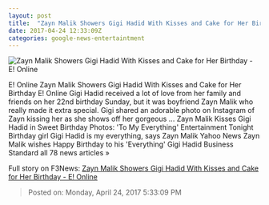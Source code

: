 ```yaml
---
layout: post
title:  "Zayn Malik Showers Gigi Hadid With Kisses and Cake for Her Birthday - E! Online"
date: 2017-04-24 12:33:09Z
categories: google-news-entertaintment
---
```


![Zayn Malik Showers Gigi Hadid With Kisses and Cake for Her Birthday - E! Online](http://akns-images.eonline.com/eol_images/Entire_Site/2017324/rs_600x600-170424051515-600.Gigi-Zayn-FB-042417.jpg?downsize=450:*&crop=450:350;left,top)

E! Online Zayn Malik Showers Gigi Hadid With Kisses and Cake for Her Birthday E! Online Gigi Hadid received a lot of love from her family and friends on her 22nd birthday Sunday, but it was boyfriend Zayn Malik who really made it extra special. Gigi shared an adorable photo on Instagram of Zayn kissing her as she shows off her gorgeous ... Zayn Malik Kisses Gigi Hadid in Sweet Birthday Photos: 'To My Everything' Entertainment Tonight Birthday girl Gigi Hadid is my everything, says Zayn Malik Yahoo News Zayn Malik wishes Happy Birthday to his 'Everything' Gigi Hadid Business Standard all 78 news articles »


Full story on F3News: [Zayn Malik Showers Gigi Hadid With Kisses and Cake for Her Birthday - E! Online](http://www.f3nws.com/n/pU2DWE)

> Posted on: Monday, April 24, 2017 5:33:09 PM
